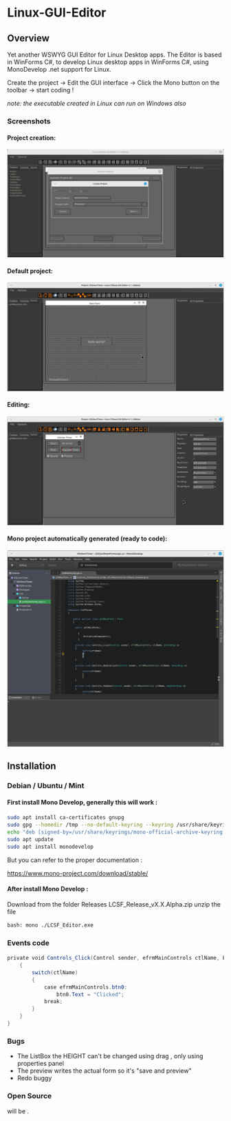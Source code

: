 # Linux-GUI-Editor

## Overview

Yet another WSWYG GUI Editor for Linux Desktop apps.
The Editor is based in WinForms C#, to develop Linux  desktop apps in WinForms C#,
using MonoDevelop .net support for Linux.

Create the project -> Edit the GUI interface -> Click the Mono button on the toolbar -> start coding !

*note: the executable created in Linux can run on Windows also*

### Screenshots

#### Project creation:


![](Images/01-CreateProject.png)

####  Default project:

![](Images/02-WelcomeForm.png)

####  Editing:

![](Images/03-EditingForm.png)


#### Mono project automatically generated (ready to code):

![](Images/05-GeneratedMONOProject.png)


## Installation

### Debian / Ubuntu / Mint

#### First install Mono Develop, generally this will work :

```bash
sudo apt install ca-certificates gnupg
sudo gpg --homedir /tmp --no-default-keyring --keyring /usr/share/keyrings/mono-official-archive-keyring.gpg --keyserver hkp://keyserver.ubuntu.com:80 --recv-keys 3FA7E0328081BFF6A14DA29AA6A19B38D3D831EF
echo "deb [signed-by=/usr/share/keyrings/mono-official-archive-keyring.gpg] https://download.mono-project.com/repo/ubuntu stable-focal main" | sudo tee /etc/apt/sources.list.d/mono-official-stable.list
sudo apt update
sudo apt install monodevelop
```

But you can refer to the proper documentation :

https://www.mono-project.com/download/stable/

#### After install Mono Develop :

Download from the folder Releases  LCSF_Release_vX.X.Alpha.zip unzip the file

```bash
bash: mono ./LCSF_Editor.exe
```

### Events code

```C#
private void Controls_Click(Control sender, efrmMainControls ctlName, EventArgs e)
    {
        switch(ctlName)
        {
	        case efrmMainControls.btn0:
		        btn0.Text = "Clicked";
	        break;
        }
    }
}
```

### Bugs

*  The ListBox the HEIGHT can't be changed using drag , only using properties panel
* The preview writes the actual form so it's "save and preview"
* Redo  buggy

### Open Source

will be .